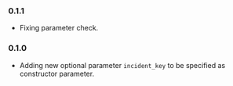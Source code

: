 ### 0.1.1

- Fixing parameter check.

### 0.1.0

- Adding new optional parameter `incident_key` to be specified as constructor parameter.
